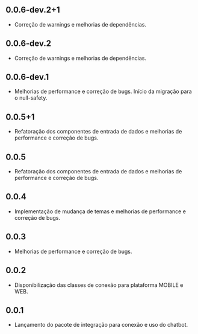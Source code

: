 ## 0.0.6-dev.2+1

* Correção de warnings e melhorias de dependências.

## 0.0.6-dev.2

* Correção de warnings e melhorias de dependências.

## 0.0.6-dev.1

* Melhorias de performance e correção de bugs. Início da migração para o null-safety.

## 0.0.5+1

* Refatoração dos componentes de entrada de dados e melhorias de performance e correção de bugs.

## 0.0.5

* Refatoração dos componentes de entrada de dados e melhorias de performance e correção de bugs.

## 0.0.4

* Implementação de mudança de temas e melhorias de performance e correção de bugs.

## 0.0.3

* Melhorias de performance e correção de bugs.

## 0.0.2

* Disponibilização das classes de conexão para plataforma MOBILE e WEB.

## 0.0.1

* Lançamento do pacote de integração para conexão e uso do chatbot.
